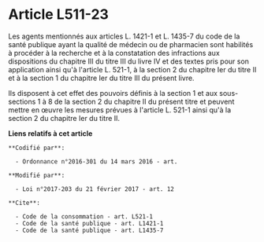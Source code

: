 # Article L511-23

Les agents mentionnés aux articles L. 1421-1 et L. 1435-7 du code de la santé publique ayant la qualité de médecin ou de
pharmacien sont habilités à procéder à la recherche et à la constatation des infractions aux dispositions du chapitre III du
titre III du livre IV et des textes pris pour son application ainsi qu'à l'article L. 521-1, à la section 2 du chapitre Ier
du titre II et à la section 1 du chapitre Ier du titre III du présent livre. 

Ils disposent à cet effet des pouvoirs définis à la section 1 et aux sous-sections 1 à 8 de la section 2 du chapitre II du
présent titre et peuvent mettre en œuvre les mesures prévues à l'article L. 521-1 ainsi qu'à la section 2 du chapitre Ier du
titre II.

**Liens relatifs à cet article**

	**Codifié par**:

	  - Ordonnance n°2016-301 du 14 mars 2016 - art.

	**Modifié par**:

	  - Loi n°2017-203 du 21 février 2017 - art. 12

	**Cite**:

	  - Code de la consommation - art. L521-1
	  - Code de la santé publique - art. L1421-1
	  - Code de la santé publique - art. L1435-7
